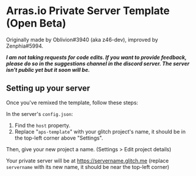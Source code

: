 # Arras.io Private Server Template (Open Beta)

Originally made by Oblivion#3940 (aka z46-dev), improved by Zenphia#5994.

***I am not taking requests for code edits. If you want to provide feedback, please do so in the suggestions channel in the discord server. The server isn't public yet but it soon will be.***

## Setting up your server

Once you've remixed the template, follow these steps:

In the server's `config.json`:
1. Find the `host` property.
2. Replace "`aps-template`" with your glitch project's name, it should be in the top-left corner above "Settings".

Then, give your new project a name. (Settings > Edit project details)

Your private server will be at <https://servername.glitch.me> (replace `servername` with its new name, it should be near the top-left corner)
